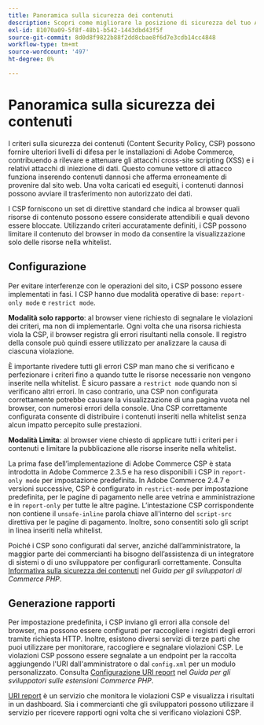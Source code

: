 ```yaml
---
title: Panoramica sulla sicurezza dei contenuti
description: Scopri come migliorare la posizione di sicurezza del tuo Adobe Commerce o store di Magento Open Source utilizzando un criterio per la sicurezza dei contenuti.
exl-id: 81070a09-5f8f-48b1-b542-1443dbd43f5f
source-git-commit: 8d0d8f9822b88f2dd8cbae8f6d7e3cdb14cc4848
workflow-type: tm+mt
source-wordcount: '497'
ht-degree: 0%

---
```


# Panoramica sulla sicurezza dei contenuti

I criteri sulla sicurezza dei contenuti (Content Security Policy, CSP) possono fornire ulteriori livelli di difesa per le installazioni di Adobe Commerce, contribuendo a rilevare e attenuare gli attacchi cross-site scripting (XSS) e i relativi attacchi di iniezione di dati. Questo comune vettore di attacco funziona inserendo contenuti dannosi che afferma erroneamente di provenire dal sito web. Una volta caricati ed eseguiti, i contenuti dannosi possono avviare il trasferimento non autorizzato dei dati.

I CSP forniscono un set di direttive standard che indica al browser quali risorse di contenuto possono essere considerate attendibili e quali devono essere bloccate. Utilizzando criteri accuratamente definiti, i CSP possono limitare il contenuto del browser in modo da consentire la visualizzazione solo delle risorse nella whitelist.

## Configurazione

Per evitare interferenze con le operazioni del sito, i CSP possono essere implementati in fasi. I CSP hanno due modalità operative di base: `report-only mode` e `restrict mode`.

**Modalità solo rapporto**: al browser viene richiesto di segnalare le violazioni dei criteri, ma non di implementarle. Ogni volta che una risorsa richiesta viola la CSP, il browser registra gli errori risultanti nella console. Il registro della console può quindi essere utilizzato per analizzare la causa di ciascuna violazione.

È importante rivedere tutti gli errori CSP man mano che si verificano e perfezionare i criteri fino a quando tutte le risorse necessarie non vengono inserite nella whitelist. È sicuro passare a `restrict mode` quando non si verificano altri errori. In caso contrario, una CSP non configurata correttamente potrebbe causare la visualizzazione di una pagina vuota nel browser, con numerosi errori della console. Una CSP correttamente configurata consente di distribuire i contenuti inseriti nella whitelist senza alcun impatto percepito sulle prestazioni.

**Modalità Limita**: al browser viene chiesto di applicare tutti i criteri per i contenuti e limitare la pubblicazione alle risorse inserite nella whitelist.

La prima fase dell’implementazione di Adobe Commerce CSP è stata introdotta in Adobe Commerce 2.3.5 e ha reso disponibili i CSP in `report-only mode` per impostazione predefinita.  In Adobe Commerce 2.4.7 e versioni successive, CSP è configurato in `restrict-mode` per impostazione predefinita, per le pagine di pagamento nelle aree vetrina e amministrazione e in `report-only` per tutte le altre pagine. L’intestazione CSP corrispondente non contiene il `unsafe-inline` parola chiave all&#39;interno del `script-src` direttiva per le pagine di pagamento. Inoltre, sono consentiti solo gli script in linea inseriti nella whitelist.

Poiché i CSP sono configurati dal server, anziché dall’amministratore, la maggior parte dei commercianti ha bisogno dell’assistenza di un integratore di sistemi o di uno sviluppatore per configurarli correttamente. Consulta [Informativa sulla sicurezza dei contenuti](https://developer.adobe.com/commerce/php/development/security/content-security-policies/) nel _Guida per gli sviluppatori di Commerce PHP_.


## Generazione rapporti

Per impostazione predefinita, i CSP inviano gli errori alla console del browser, ma possono essere configurati per raccogliere i registri degli errori tramite richiesta HTTP. Inoltre, esistono diversi servizi di terze parti che puoi utilizzare per monitorare, raccogliere e segnalare violazioni CSP. Le violazioni CSP possono essere segnalate a un endpoint per la raccolta aggiungendo l&#39;URI dall&#39;amministratore o dal `config.xml` per un modulo personalizzato.  Consulta [Configurazione URI report](https://developer.adobe.com/commerce/php/development/security/content-security-policies/#report-uri-configuration) nel _Guida per gli sviluppatori sulle estensioni Commerce PHP_.

[URI report](https://report-uri.io/) è un servizio che monitora le violazioni CSP e visualizza i risultati in un dashboard. Sia i commercianti che gli sviluppatori possono utilizzare il servizio per ricevere rapporti ogni volta che si verificano violazioni CSP.
